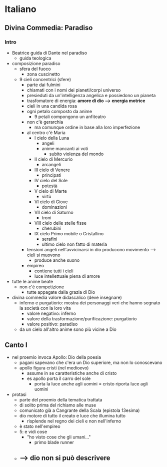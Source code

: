 # Italiano
## Divina Commedia: Paradiso

### Intro

- Beatrice guida di Dante nel paradiso
  - guida teologica
- composizione paradiso
  - sfera del fuoco
    - zona cuscinetto
  - 9 cieli concentrici (sfere)
    - parte dai fulmini
    - chiamati con i nomi dei pianeti/corpi universo
    - presieduti da un'intelligenza angelica e possiedono un pianeta
    - trasfomatore di energia: **amore di dio --> energia motrice**
    - cieli in una candida rosa
    - ogni petalo composto da anime
      - 9 petali compongono un anfiteatro
    - non c'è gerarchia
      - ma comunque ordine in base alla loro imperfezione
    - al centro c'è Maria
      - I cielo della Luna
        - angeli
        - anime mancanti ai voti
          - subito violenza del mondo
      - II cielo di Mercurio
        - arcangeli
      - III cielo di Venere
        - principati
      - IV cielo del Sole
        - potestà
      - V cielo di Marte
        - virtù
      - VI cielo di Giove
        - dominazioni
      - VII cielo di Saturno
        - troni
      - VIII cielo delle stelle fisse
        - cherubini
      - IX cielo Primo mobile o Cristallino
        - serafini
        - ultimo cielo non fatto di materia
    - tensioni angeli nell'avvicinarsi in dio producono movimento --> cieli si muovono
      - produce anche suono
    - empireo
      - contiene tutti i cieli
      - luce intellettuale piena di amore
- tutte le anime beate
  - non c'è competizione
    - tutte appagate dalla grazia di Dio
- divina commedia valore didascalico (deve insegnare)
  - inferno e purgatiorio: mostra dei personaggi veri che hanno segnato la società con la loro vita
    - valore negativo: inferno
    - valore della trasformazione/purificazione: purgatiorio
    - valore positivo: paradiso
  - da un cielo all'altro anime sono più vicine a Dio


## Canto I

- nel proemio invoca Apollo: Dio della poesia
  - pagani sapevano che c'era un Dio superiore, ma non lo conoscevano
  - apollo figura cristi (nel medioevo)
    - assume in se caratteristiche anche di cristo
    - es apollo porta il carro del sole
      - porta la luce anche agli uomini = cristo riporta luce agli uomini
- protasi
  - parte del proemio della tematica trattata
  - di solito prima del richiamo alle muse
  - comunicato già a Cangrante della Scala (epistola 13esima)
  - dio motore di tutto il creato e luce che illumina tutto
    - risplende nel regno dei cieli e non nell'inferno
  - è stato nell'empireo
  - 5: e vidi cose
    - "ho visto cose che gli umani..."
      - primo blade runner
  - --> dio non si può descrivere
    - 
